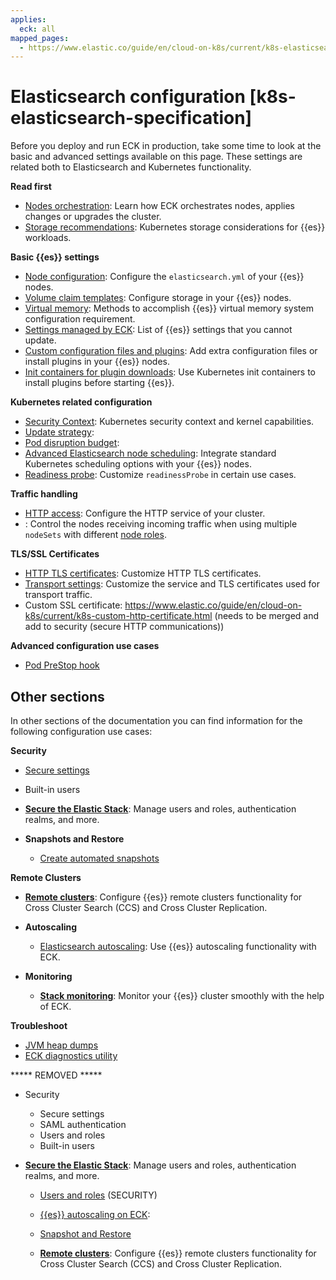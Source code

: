 ```yaml
---
applies:
  eck: all
mapped_pages:
  - https://www.elastic.co/guide/en/cloud-on-k8s/current/k8s-elasticsearch-specification.html
---
```


# Elasticsearch configuration [k8s-elasticsearch-specification]

Before you deploy and run ECK in production, take some time to look at the basic and advanced settings available on this page. These settings are related both to Elasticsearch and Kubernetes functionality.

**Read first**
* [Nodes orchestration](nodes-orchestration.md): Learn how ECK orchestrates nodes, applies changes or upgrades the cluster.
* [Storage recommendations](storage-recommendations.md): Kubernetes storage considerations for {{es}} workloads.

**Basic {{es}} settings**

* [Node configuration](node-configuration.md): Configure the `elasticsearch.yml` of your {{es}} nodes.
* [Volume claim templates](volume-claim-templates.md): Configure storage in your {{es}} nodes.
* [Virtual memory](virtual-memory.md): Methods to accomplish {{es}} virtual memory system configuration requirement.
* [Settings managed by ECK](settings-managed-by-eck.md): List of {{es}} settings that you cannot update.
* [Custom configuration files and plugins](custom-configuration-files-plugins.md): Add extra configuration files or install plugins in your {{es}} nodes.
* [Init containers for plugin downloads](init-containers-for-plugin-downloads.md): Use Kubernetes init containers to install plugins before starting {{es}}.

**Kubernetes related configuration**
* [Security Context](security-context.md): Kubernetes security context and kernel capabilities.
* [Update strategy](update-strategy.md): 
* [Pod disruption budget](pod-disruption-budget.md): 
* [Advanced Elasticsearch node scheduling](advanced-elasticsearch-node-scheduling.md): Integrate standard Kubernetes scheduling options with your {{es}} nodes.
* [Readiness probe](readiness-probe.md): Customize `readinessProbe` in certain use cases.

**Traffic handling**
* [HTTP access](./accessing-services.md): Configure the HTTP service of your cluster.
* [](./requests-routing-to-elasticsearch-nodes.md): Control the nodes receiving incoming traffic when using multiple `nodeSets` with different [node roles](https://www.elastic.co/guide/en/elasticsearch/reference/current/node-roles-overview.html).

**TLS/SSL Certificates**
* [HTTP TLS certificates](./tls-certificates.md): Customize HTTP TLS certificates.
* [Transport settings](transport-settings.md): Customize the service and TLS certificates used for transport traffic.
* Custom SSL certificate: https://www.elastic.co/guide/en/cloud-on-k8s/current/k8s-custom-http-certificate.html (needs to be merged and add to security (secure HTTP communications))

**Advanced configuration use cases**

* [Pod PreStop hook](pod-prestop-hook.md)

## Other sections

In other sections of the documentation you can find information for the following configuration use cases:

**Security**
  * [Secure settings](../../security/secure-settings.md)
  * Built-in users

* [**Secure the Elastic Stack**](../../security.md): Manage users and roles, authentication realms, and more.

* **Snapshots and Restore**
  * [Create automated snapshots](../../tools/snapshot-and-restore/cloud-on-k8s.md)

**Remote Clusters**
  * [**Remote clusters**](/deploy-manage/remote-clusters/eck-remote-clusters.md): Configure {{es}} remote clusters functionality for Cross Cluster Search (CCS) and Cross Cluster Replication.

* **Autoscaling**
  * [Elasticsearch autoscaling](../../autoscaling/deployments-autoscaling-on-eck.md): Use {{es}} autoscaling functionality with ECK.

* **Monitoring**
  * [**Stack monitoring**](https://www.elastic.co/guide/en/cloud-on-k8s/current/k8s-stack-monitoring.html): Monitor your {{es}} cluster smoothly with the help of ECK.

**Troubleshoot**

  * [JVM heap dumps](../../../troubleshoot/deployments/cloud-on-k8s/jvm-heap-dumps.md)
  * [ECK diagnostics utility](../../../troubleshoot/deployments/cloud-on-k8s/run-eck-diagnostics.md)


***** REMOVED *****

* Security
  * Secure settings
  * SAML authentication
  * Users and roles
  * Built-in users
* [**Secure the Elastic Stack**](../../security.md): Manage users and roles, authentication realms, and more.


  * [Users and roles]() (SECURITY)


  * [{{es}} autoscaling on ECK](../../autoscaling/deployments-autoscaling-on-eck.md): 

  * [Snapshot and Restore](../../tools/snapshot-and-restore/cloud-on-k8s.md)

  
  * [**Remote clusters**](/deploy-manage/remote-clusters/eck-remote-clusters.md): Configure {{es}} remote clusters functionality for Cross Cluster Search (CCS) and Cross Cluster Replication.



